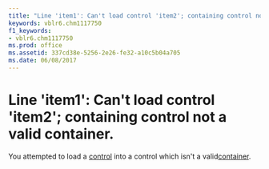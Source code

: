```yaml
---
title: "Line 'item1': Can't load control 'item2'; containing control not a valid container."
keywords: vblr6.chm1117750
f1_keywords:
- vblr6.chm1117750
ms.prod: office
ms.assetid: 337cd38e-5256-2e26-fe32-a10c5b04a705
ms.date: 06/08/2017
---
```



# Line 'item1': Can't load control 'item2'; containing control not a valid container.

You attempted to load a [control](../../Glossary/vbe-glossary.md) into a control which isn't a valid[container](../../Glossary/vbe-glossary.md).


